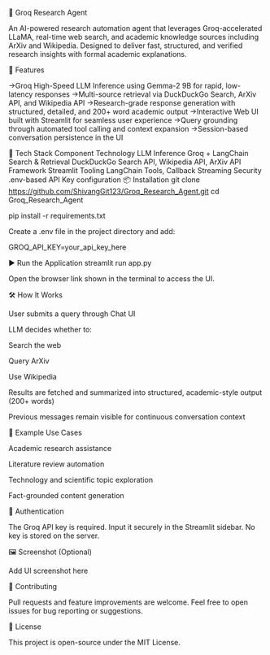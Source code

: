 🔎 Groq Research Agent

An AI-powered research automation agent that leverages Groq-accelerated LLaMA, real-time web search, and academic knowledge sources including ArXiv and Wikipedia. Designed to deliver fast, structured, and verified research insights with formal academic explanations.

🚀 Features

->Groq High-Speed LLM Inference using Gemma-2 9B for rapid, low-latency responses
->Multi-source retrieval via DuckDuckGo Search, ArXiv API, and Wikipedia API
->Research-grade response generation with structured, detailed, and 200+ word academic output
->Interactive Web UI built with Streamlit for seamless user experience
->Query grounding through automated tool calling and context expansion
->Session-based conversation persistence in the UI

🧠 Tech Stack
Component	Technology
LLM Inference	Groq + LangChain
Search & Retrieval	DuckDuckGo Search API, Wikipedia API, ArXiv API
Framework	Streamlit
Tooling	LangChain Tools, Callback Streaming
Security	.env-based API Key configuration
📦 Installation
git clone https://github.com/ShivangGit123/Groq_Research_Agent.git
cd Groq_Research_Agent

pip install -r requirements.txt


Create a .env file in the project directory and add:

GROQ_API_KEY=your_api_key_here

▶️ Run the Application
streamlit run app.py


Open the browser link shown in the terminal to access the UI.

🛠️ How It Works

User submits a query through Chat UI

LLM decides whether to:

Search the web

Query ArXiv

Use Wikipedia

Results are fetched and summarized into structured, academic-style output (200+ words)

Previous messages remain visible for continuous conversation context

📌 Example Use Cases

Academic research assistance

Literature review automation

Technology and scientific topic exploration

Fact-grounded content generation

🔐 Authentication

The Groq API key is required.
Input it securely in the Streamlit sidebar.
No key is stored on the server.

🖼 Screenshot (Optional)

Add UI screenshot here

🤝 Contributing

Pull requests and feature improvements are welcome.
Feel free to open issues for bug reporting or suggestions.

📜 License

This project is open-source under the MIT License.
